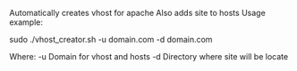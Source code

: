 Automatically creates vhost for apache
Also adds site to hosts
Usage example:

sudo ./vhost_creator.sh -u domain.com -d domain.com



Where:
 -u Domain for vhost and hosts
 -d Directory where site will be locate

